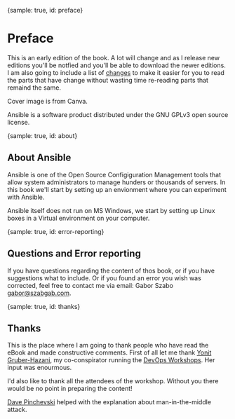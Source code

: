 {sample: true, id: preface}
# Preface

This is an early edition of the book. A lot will change and as I release new editions you'll be notfied and you'll be able to download the newer editions. I am also going to include a list of [changes](#changes) to make it easier for you to read the parts that have change without wasting time re-reading parts that remaind the same.

Cover image is from Canva.

Ansible is a software product distributed under the GNU GPLv3 open source license.

{sample: true, id: about}
## About Ansible

Ansible is one of the Open Source Configiguration Management tools that allow system administrators to manage hunders or thousands of servers. In this book we'll start by setting up an envionment where you can experiment with Ansible.

Ansible itself does not run on MS Windows, we start by setting up Linux boxes in a Virtual environment on your computer. 

{sample: true, id: error-reporting}
## Questions and Error reporting

If you have questions regarding the content of thos book, or if you have suggestions what to include. Or if you found an error you wish was corrected, feel free to contact me via email: Gabor Szabo gabor@szabgab.com.

{sample: true, id: thanks}
## Thanks

This is the place where I am going to thank people who have read the eBook and made constructive comments.
First of all let me thank [Yonit Gruber-Hazani](https://www.linkedin.com/in/yonitgruber/), my co-conspirator running the [DevOps Workshops](http://devops-workshops.code-maven.com/). Her input was enourmous.

I'd also like to thank all the attendees of the workshop. Without you there would be no point in preparing the content!

[Dave Pinchevski](https://www.linkedin.com/in/djpinchevski/) helped with the explanation about man-in-the-middle attack.

